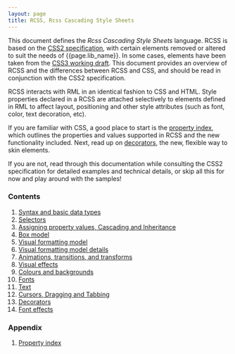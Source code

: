 ```yaml
---
layout: page
title: RCSS, Rcss Cascading Style Sheets
---
```


This document defines the _Rcss Cascading Style Sheets_ language. RCSS is based on the [CSS2 specification](http://www.w3.org/TR/REC-CSS2/), with certain elements removed or altered to suit the needs of {{page.lib_name}}. In some cases, elements have been taken from the [CSS3 working draft](http://www.w3.org/Style/CSS/current-work). This document provides an overview of RCSS and the differences between RCSS and CSS, and should be read in conjunction with the CSS2 specification.

RCSS interacts with RML in an identical fashion to CSS and HTML. Style properties declared in a RCSS are attached selectively to elements defined in RML to affect layout, positioning and other style attributes (such as font, color, text decoration, etc).

If you are familiar with CSS, a good place to start is the [property index](rcss/property_index.html), which outlines the properties and values supported in RCSS and the new functionality included. Next, read up on [decorators](rcss/decorators.html), the new, flexible way to skin elements.

If you are not, read through this documentation while consulting the CSS2 specification for detailed examples and technical details, or skip all this for now and play around with the samples!

### Contents

1. [Syntax and basic data types](rcss/syntax.html)
2. [Selectors](rcss/selectors.html)
3. [Assigning property values, Cascading and Inheritance](rcss/cascade.html)
4. [Box model](rcss/box_model.html)
5. [Visual formatting model](rcss/visual_formatting_model.html)
6. [Visual formatting model details](rcss/visual_formatting_model_details.html)
7. [Animations, transitions, and transforms](rcss/animations_transitions_transforms.html)
8. [Visual effects](rcss/visual_effects.html)
9. [Colours and backgrounds](rcss/colours_backgrounds.html)
10. [Fonts](rcss/fonts.html)
11. [Text](rcss/text.html)
12. [Cursors, Dragging and Tabbing](rcss/user_interface.html)
13. [Decorators](rcss/decorators.html)
14. [Font effects](rcss/font_effects.html)

### Appendix

1. [Property index](rcss/property_index.html) 

